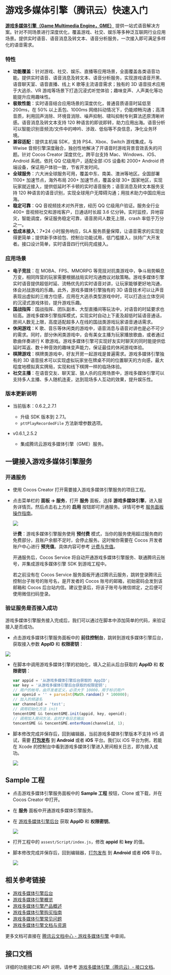 # 游戏多媒体引擎（腾讯云）快速入门

[**游戏多媒体引擎（Game Multimedia Engine，GME）**](https://cloud.tencent.com/product/gme) 提供一站式语音解决方案。针对不同场景进行深度优化，覆盖游戏、社交、娱乐等多种泛互联网行业应用场景。提供实时语音、语音消息及转文本、语音分析服务，一次接入即可满足多样化的语音需求。

### 特性

- **功能覆盖**：针对游戏、社交、娱乐、直播等应用场景，全面覆盖各类语音功能。提供实时语音、语音消息及转文本、语音分析服务，实现游戏语音开黑、语音聊天室、语音直播、线上 K 歌等主流语音需求；独有的 3D 语音技术应用于大逃杀、VR 游戏等场景下打造沉浸式听觉体验；趣味变声、人声美化等功能提升应用趣味性。
- **极致性能**：实时语音结合应用场景的深度优化，普通音质语音时延低至 200ms，在 50% 以上丢包、1000ms 网络抖动情况下，仍能顺畅沟通；高清音质，利用回声消除、环境音消除、噪声抑制、啸叫抑制专利算法还原清晰听感。语音消息及转文本支持 120 种语言的即说即转，助力应用出海。语音分析可以智能识别音频流/文件中的呻吟、涉政、低俗等不良信息，净化业务环境。
- **兼容适配**：提供主机端 SDK，支持 PS4、Xbox、Switch 游戏集成，与 Wwise 音频引擎深度融合，独创性地解决了开语音时游戏背景音效丢失的问题。针对 Cocos Creator 深度优化，跨平台支持 Mac、Windows、iOS、Android 系统。依托 QQ 亿级用户，适配全部 iOS 设备和 2000+ Android 终端设备，保证用户体验一致，节省开发时间。
- **全球服务**：六大洲全球服务可用，覆盖中东、南美、澳洲等地区。全国部署 1100+ 加速节点，海外布局 200+ 加速节点，覆盖全球 30+ 国家地区，实现玩家就近接入，提供低延时不卡顿的实时语音服务；语音消息及转文本服务支持 120 种语言的语音识别，实现全球用户无障碍沟通；用技术助力中国应用出海。
- **稳定可靠**：QQ 音视频技术对外开放，经历 QQ 亿级用户验证。服务全行业 400+ 音视频社交和游戏客户，日通话时长超 3.6 亿分钟。实时监控，异地容灾，智能调度，保证服务稳定可靠，语音房间人数无上限，crash 率低于万分之一。
- **低成本接入**：7*24 小时服务响应，SLA 服务质量保障，让语音需求的实现变得更简单；提供新手体验包、控制台功能试用，低门槛接入，扶持广大开发者。接口设计简单，实时语音四行代码完成接入。

### 应用场景

- **电子竞技**：在 MOBA、FPS、MMORPG 等竞技对抗类游戏中，争斗局势瞬息万变，相同阵营的玩家需要根据战局实时沟通商议对敌策略。游戏多媒体引擎实时语音提供超低时延、流畅优先的实时语音对讲，让玩家能够更好地沟通，体会对战游戏的乐趣。此外，游戏多媒体引擎独有的 3D 语音技术可以让声音表现出虚拟的三维方位感，应用在大逃杀类型游戏中时，可以打造出立体空间的沉浸式游戏体验，提升游戏乐趣。
- **国战指挥**：国战指挥、团队副本、大型直播间等玩法中，对语音的时延要求也较高。游戏多媒体引擎指挥模式，实现实时自动上下麦及超低时延语音通话，房间人数无上限，高度适配超多人在线的国战类游戏玩家语音通话需求。
- **休闲游戏**：K 歌、音乐等休闲类的游戏中，语音消息与语音对讲也是必不可少的需求。同时，部分休闲类游戏中，会有美女主播为玩家播放歌曲，或者通过歌曲伴奏进行 K 歌游戏。游戏多媒体引擎可实现好友实时聊天的同时能提供低延时耳返、数十种音效的趣味变声能力，保证最佳的休闲游戏体验。
- **棋牌游戏**：棋牌类游戏中，好友开房一起游戏是普遍需求。游戏多媒体引擎独有的 3D 语音技术可以实现虚拟玩家坐在牌桌不同的位置聊天的方向感，最大程度地模拟真实牌局，实现和线下棋牌一样的临场体验。
- **社交主播**：在语音交友、聊天室、狼人杀的应用场景中，游戏多媒体引擎可以支持多人主播、多人随机连麦，达到现场多人互动的效果，提升娱乐性。

### 版本更新说明

- 当前版本：0.6.2_2.7.1

    - 升级 SDK 版本到 2.7.1。
    - `pttPlayRecordedFile` 方法新增参数选项。

- v0.6.1_2.5.2

    - 集成腾讯云游戏多媒体引擎（GME）服务。

## 一键接入游戏多媒体引擎服务

### 开通服务

- 使用 Cocos Creator 打开需要接入游戏多媒体引擎服务的项目工程。

- 点击菜单栏的 **面板 -> 服务**，打开 **服务** 面板，选择 **游戏多媒体引擎**，进入服务详情页。然后点击右上方的 **启用** 按钮即可开通服务。详情可参考 [服务面板操作指南](./user-guide.md)。

	![](gme/gme-provisioning.jpg)

	**计费**：游戏多媒体引擎服务使用 **预付费** 模式，当你的服务使用超过服务商的免费部分，且账户余额不足时，会停止服务。这时候你需要在 Cocos 开发者账户中心进行 **预充值**。具体内容可参考 [计费与充值](billing-and-charge.md)。

	开通服务后，Cocos Service 将自动开通游戏多媒体引擎服务、联通腾讯云账号，并集成游戏多媒体引擎 SDK 到游戏工程中。
    
	若之前没有在 Cocos Service 服务面板开通过腾讯云服务，跳转登录腾讯云控制台子账号的账号名，是开发者的 Cocos 账号的邮箱，初始密码会发到该邮箱和 Cocos 后台站内信。建议登录后，将该子账号与微信绑定，之后便可使用微信扫码登录。

### 验证服务是否接入成功

游戏多媒体引擎服务接入完成后，我们可以通过在脚本中添加简单的代码，来验证接入是否成功。

-  点击游戏多媒体引擎服务面板中的 **前往控制台**，跳转到游戏多媒体引擎后台，获取接入参数 **AppID** 和 **权限密钥**：

  ![](gme/gme-param.jpg)
    
-  在脚本中调用游戏多媒体引擎的初始化，填入之前从后台获取的 **AppID** 和 **权限密钥**：

	```js
	var appid = '从游戏多媒体引擎后台获取的 AppID';
	var key = '从游戏多媒体引擎后台获取的权限密钥';
	// 用户的帐号，由开发者定义，必须大于 10000，用于标识用户
	var openid = '' + parseInt(Math.random() * 100000); 
	// 加入的频道名
	var channelid = 'test';
	// 调用初始化方法 init
	tencentGME && tencentGME.init(appid, key, openid);
	// 调用加入房间方法，此时才有日志输出
	tencentGME && tencentGME.enterRoom(channelid, 1);
	```

- 脚本修改完成并保存后，回到编辑器，当前游戏多媒体引擎版本不支持 H5 调试，需要 [**打包发布**](../publish/publish-native.md) 到 **Android** 或者 **iOS** 平台。我们以 iOS 平台为例，若能在 Xcode 的控制台中看到游戏多媒体引擎进入房间相关日志，即为接入成功。

  ![](gme/gme-debugging.jpg)
    
## Sample 工程

- 点击游戏多媒体引擎服务面板中的 **Sample 工程** 按钮，Clone 或下载，并在 Cocos Creator 中打开。

- 在 **服务** 面板中开通游戏多媒体引擎服务。

- 在 [游戏多媒体引擎后台](https://console.cloud.tencent.com/gamegme) 获取 **AppID** 和 **权限密钥**。

  ![](gme/gme-param.jpg)

- 打开工程中的 `assest/Script/index.js`，修改 **appid** 和 **key** 的值。

- 脚本修改完成并保存后，回到编辑器，[打包发布](../publish/publish-native.md) 到 **Android** 或者 **iOS** 平台。

  ![](gme/gme-sample.jpg)
  
## 相关参考链接

- [游戏多媒体引擎后台](https://console.cloud.tencent.com/gamegme)
- [游戏多媒体引擎概览](https://cloud.tencent.com/document/product/607)
- [游戏多媒体引擎产品概述](https://cloud.tencent.com/document/product/607/10835)
- [游戏多媒体引擎购买指南](https://cloud.tencent.com/document/product/607/38500)
- [游戏多媒体引擎常见问题](https://cloud.tencent.com/document/product/607/17447)
- [游戏多媒体引擎文档与资源](https://cloud.tencent.com/product/gme/developer)

更多文档可直接在 [腾讯云文档中心 - 游戏多媒体引擎](https://cloud.tencent.com/document/product/607) 中查阅。

## 接口文档

详细的功能接口和 API 说明，请参考 [游戏多媒体引擎（腾讯云）- 接口文档](./gme-api-docs.md)。
